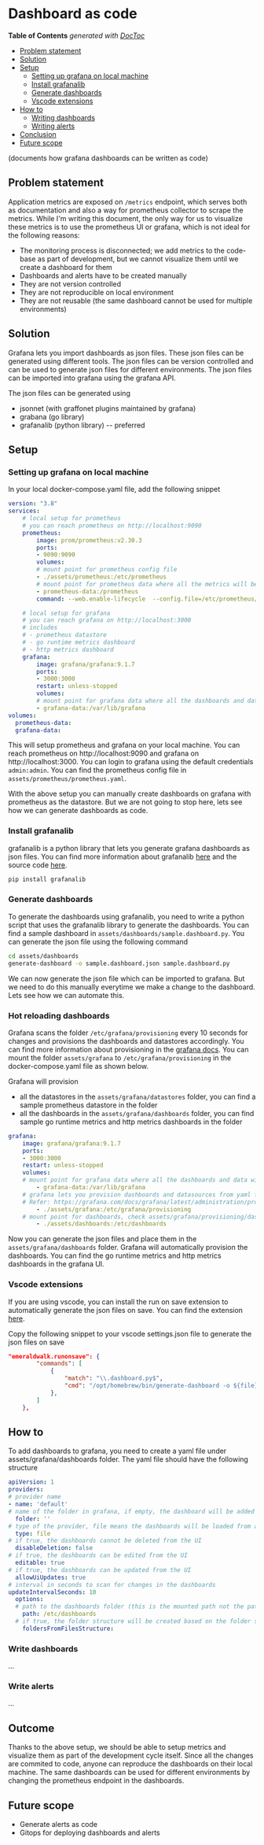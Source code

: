# Dashboard as code

<!-- START doctoc generated TOC please keep comment here to allow auto update -->
<!-- DON'T EDIT THIS SECTION, INSTEAD RE-RUN doctoc TO UPDATE -->
**Table of Contents**  *generated with [DocToc](https://github.com/thlorenz/doctoc)*

- [Problem statement](#problem-statement)
- [Solution](#solution)
- [Setup](#setup)
  - [Setting up grafana on local machine](#setting-up-grafana-on-local-machine)
  - [Install grafanalib](#install-grafanalib)
  - [Generate dashboards](#generate-dashboards)
  - [Vscode extensions](#vscode-extensions)
- [How to](#how-to)
  - [Writing dashboards](#writing-dashboards)
  - [Writing alerts](#writing-alerts)
- [Conclusion](#conclusion)
- [Future scope](#future-scope)

<!-- END doctoc generated TOC please keep comment here to allow auto update -->

(documents how grafana dashboards can be written as code)

## Problem statement
Application metrics are exposed on `/metrics` endpoint, which serves both as documentation and also a way for prometheus collector to scrape the metrics. While I'm writing this document, the only way for us to visualize these metrics is to use the prometheus UI or grafana, which is not ideal for the following reasons:
- The monitoring process is disconnected; we add metrics to the code-base as part of development, but we cannot visualize them until we create a dashboard for them
- Dashboards and alerts have to be created manually
- They are not version controlled
- They are not reproducible on local environment
- They are not reusable (the same dashboard cannot be used for multiple environments)

## Solution

Grafana lets you import dashboards as json files. These json files can be generated using different tools. The json files can be version controlled and can be used to generate json files for different environments. The json files can be imported into grafana using the grafana API.

The json files can be generated using
- jsonnet (with graffonet plugins maintained by grafana)
- grabana (go library)
- grafanalib (python library) -- preferred

## Setup

### Setting up grafana on local machine

In your local docker-compose.yaml file, add the following snippet
```yaml
version: "3.8"
services:
    # local setup for prometheus
    # you can reach prometheus on http://localhost:9090
    prometheus:
        image: prom/prometheus:v2.30.3
        ports:
        - 9090:9090
        volumes:
        # mount point for prometheus config file
        - ./assets/prometheus:/etc/prometheus
        # mount point for prometheus data where all the metrics will be stored
        - prometheus-data:/prometheus
        command: --web.enable-lifecycle  --config.file=/etc/prometheus/prometheus.yaml

    # local setup for grafana 
    # you can reach grafana on http://localhost:3000
    # includes
    # - prometheus datastore
    # - go runtime metrics dashboard
    # - http metrics dashboard
    grafana:
        image: grafana/grafana:9.1.7
        ports:
        - 3000:3000
        restart: unless-stopped
        volumes:
        # mount point for grafana data where all the dashboards and data will be stored
        - grafana-data:/var/lib/grafana        
volumes:
  prometheus-data:
  grafana-data:
```

This will setup prometheus and grafana on your local machine. You can reach prometheus on http://localhost:9090 and grafana on http://localhost:3000. You can login to grafana using the default credentials `admin:admin`. You can find the prometheus config file in `assets/prometheus/prometheus.yaml`. 

With the above setup you can manually create dashboards on grafana with prometheus as the datastore. But we are not going to stop here, lets see how we can generate dashboards as code.

### Install grafanalib

grafanalib is a python library that lets you generate grafana dashboards as json files. You can find more information about grafanalib [here](https://grafanalib.readthedocs.io/en/stable/) and the source code [here](https://github.com/weaveworks/grafanalib).

```bash
pip install grafanalib
```

### Generate dashboards
To generate the dashboards using grafanalib, you need to write a python script that uses the grafanalib library to generate the dashboards. You can find a sample dashboard in `assets/dashboards/sample.dashboard.py`. You can generate the json file using the following command

```bash
cd assets/dashboards
generate-dashboard -o sample.dashboard.json sample.dashboard.py
```

We can now generate the json file which can be imported to grafana. But we need to do this manually everytime we make a change to the dashboard. Lets see how we can automate this.

### Hot reloading dashboards

Grafana scans the folder `/etc/grafana/provisioning` every 10 seconds for changes and provisions the dashboards and datastores accordingly. You can find more information about provisioning in the [grafana docs](https://grafana.com/docs/grafana/latest/administration/provisioning/). You can mount the folder `assets/grafana` to `/etc/grafana/provisioning` in the docker-compose.yaml file as shown below.

Grafana will provision 
- all the datastores in the `assets/grafana/datastores` folder, you can find a sample prometheus datastore in the folder
- all the dashboards in the `assets/grafana/dashboards` folder, you can find sample go runtime metrics and http metrics dashboards in the folder

```yaml
grafana:
    image: grafana/grafana:9.1.7
    ports:
    - 3000:3000
    restart: unless-stopped
    volumes:
    # mount point for grafana data where all the dashboards and data will be stored
        - grafana-data:/var/lib/grafana        
    # grafana lets you provision dashboards and datasources from yaml files
    # Refer: https://grafana.com/docs/grafana/latest/administration/provisioning/#dashboards
        - ./assets/grafana:/etc/grafana/provisioning
    # mount point for dashboards, check assets/grafana/provisioning/dashboards for usage
        - ./assets/dashboards:/etc/dashboards
```

Now you can generate the json files and place them in the `assets/grafana/dashboards` folder. Grafana will automatically provision the dashboards. You can find the go runtime metrics and http metrics dashboards in the grafana UI.

### Vscode extensions

If you are using vscode, you can install the run on save extension to automatically generate the json files on save. You can find the extension [here](https://marketplace.visualstudio.com/items?itemName=emeraldwalk.RunOnSave).

Copy the following snippet to your vscode settings.json file to generate the json files on save
```json
"emeraldwalk.runonsave": {
        "commands": [
            {
                "match": "\\.dashboard.py$",
                "cmd": "/opt/homebrew/bin/generate-dashboard -o ${file}.json ${file}"
            },
        ]
    },
```

## How to

To add dashboards to grafana, you need to create a yaml file under assets/grafana/dashboards folder. The yaml file should have the following structure

```yaml
apiVersion: 1
providers:
# provider name
- name: 'default' 
# name of the folder in grafana, if empty, the dashboard will be added to the root folder
  folder: '' 
# type of the provider, file means the dashboards will be loaded from a file
  type: file 
# if true, the dashboards cannot be deleted from the UI
  disableDeletion: false 
# if true, the dashboards can be edited from the UI  
  editable: true 
# if true, the dashboards can be updated from the UI  
  allowUiUpdates: true 
# interval in seconds to scan for changes in the dashboards
updateIntervalSeconds: 10 
  options: 
  # path to the dashboards folder (this is the mounted path not the path on the local machine)
    path: /etc/dashboards 
  # if true, the folder structure will be created based on the folder structure in the false dashboards folder
    foldersFromFilesStructure: 
```

### Write dashboards

... 

### Write alerts

... 

## Outcome

Thanks to the above setup, we should be able to setup metrics and visualize them as part of the development cycle itself. Since all the changes are commited to code, anyone can reproduce the dashboards on their local machine. The same dashboards can be used for different environments by changing the prometheus endpoint in the dashboards.

## Future scope
- Generate alerts as code
- Gitops for deploying dashboards and alerts
